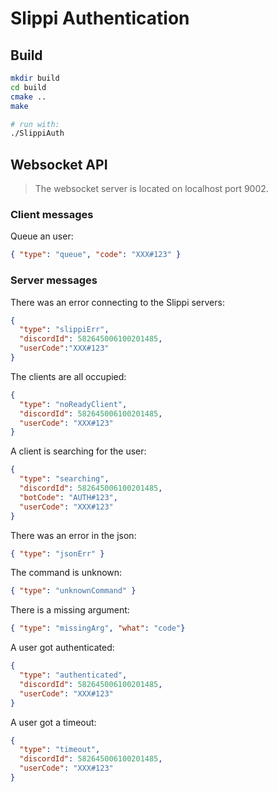 # Slippi Authentication

## Build

```bash
mkdir build
cd build
cmake ..
make

# run with:
./SlippiAuth
```

## Websocket API

> The websocket server is located on localhost port 9002.

### Client messages

Queue an user:
```json
{ "type": "queue", "code": "XXX#123" }
```

### Server messages

There was an error connecting to the Slippi servers:
```json
{
  "type": "slippiErr",
  "discordId": 582645006100201485,
  "userCode":"XXX#123"
}
```
The clients are all occupied:
```json
{
  "type": "noReadyClient",
  "discordId": 582645006100201485,
  "userCode": "XXX#123"
}
```

A client is searching for the user:
```json
{
  "type": "searching",
  "discordId": 582645006100201485,
  "botCode": "AUTH#123",
  "userCode": "XXX#123"
}
```

There was an error in the json:
```json
{ "type": "jsonErr" }
```

The command is unknown:
```json
{ "type": "unknownCommand" }
```

There is a missing argument:
```json
{ "type": "missingArg", "what": "code"}
```

A user got authenticated:
```json
{
  "type": "authenticated",
  "discordId": 582645006100201485,
  "userCode": "XXX#123"
}
```

A user got a timeout:
```json
{
  "type": "timeout",
  "discordId": 582645006100201485,
  "userCode": "XXX#123"
}
```
